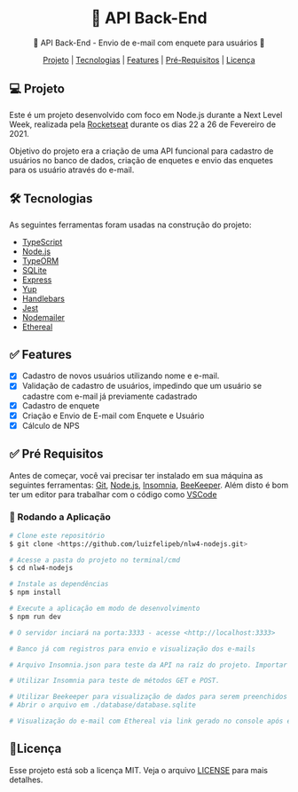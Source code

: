 <h1 align="center">🔗 API Back-End</h1>

<p align="center">🚀 API Back-End - Envio de e-mail com enquete para usuários 🚀</p>

<p align="center">
 <a href="#projeto">Projeto</a> |
 <a href="#tecnologias">Tecnologias</a> | 
 <a href="#features">Features</a> | 
 <a href="#prerequisitos">Pré-Requisitos</a> | 
 <a href="#licenca">Licença</a>
</p>

<h2 align="left" id="projeto">💻 Projeto</h2>

Este é um projeto desenvolvido com foco em Node.js durante a Next Level Week, realizada pela [Rocketseat](https://github.com/Rocketseat) durante os dias 22 a 26 de Fevereiro de 2021.
</br>

Objetivo do projeto era a criação de uma API funcional para cadastro de usuários no banco de dados, criação de enquetes e envio das enquetes para os usuário através do e-mail.


<h2 align="left" id="tecnologias">🛠 Tecnologias</h2>

As seguintes ferramentas foram usadas na construção do projeto:

- [TypeScript](https://nodejs.org/en/)
- [Node.js](https://nodejs.org/en/)
- [TypeORM](https://typeorm.io/#/)
- [SQLite](https://www.sqlite.org/index.html)
- [Express](https://expressjs.com/pt-br/)
- [Yup](https://www.npmjs.com/package/yup?activeTab=readme#api)
- [Handlebars](https://handlebarsjs.com/)
- [Jest](https://jestjs.io/)
- [Nodemailer](https://nodemailer.com/about/)
- [Ethereal](https://ethereal.email/)


<h2 align="left" id="features">✅ Features</h2>

- [x] Cadastro de novos usuários utilizando nome e e-mail.
- [x] Validação de cadastro de usuários, impedindo que um usuário se cadastre com e-mail já previamente cadastrado
- [x] Cadastro de enquete
- [x] Criação e Envio de E-mail com Enquete e Usuário
- [x] Cálculo de NPS
 
<h2 align="left" id="prerequisitos">✅ Pré Requisitos </h2>

Antes de começar, você vai precisar ter instalado em sua máquina as seguintes ferramentas:
[Git](https://git-scm.com), [Node.js](https://nodejs.org/en/), [Insomnia](https://insomnia.rest/download/), [BeeKeeper](https://www.beekeeperstudio.io/). 
Além disto é bom ter um editor para trabalhar com o código como [VSCode](https://code.visualstudio.com/)

### 🎲 Rodando a Aplicação

```bash
# Clone este repositório
$ git clone <https://github.com/luizfelipeb/nlw4-nodejs.git>

# Acesse a pasta do projeto no terminal/cmd
$ cd nlw4-nodejs

# Instale as dependências
$ npm install

# Execute a aplicação em modo de desenvolvimento
$ npm run dev

# O servidor inciará na porta:3333 - acesse <http://localhost:3333>

# Banco já com registros para envio e visualização dos e-mails

# Arquivo Insomnia.json para teste da API na raíz do projeto. Importar para o Insomnia

# Utilizar Insomnia para teste de métodos GET e POST. 

# Utilizar Beekeeper para visualização de dados para serem preenchidos no corpo da requisição dos métodos POST no Insomnia.
# Abrir o arquivo em ./database/database.sqlite

# Visualização do e-mail com Ethereal via link gerado no console após execução do Método POST em SendEmail no Insomnia.

```

<h2 align="left" id="licenca"> 📃Licença </h2>

Esse projeto está sob a licença MIT. Veja o arquivo [LICENSE](https://github.com/luizfelipeb/nlw4-nodejs/blob/main/LICENSE.md) para mais detalhes.

